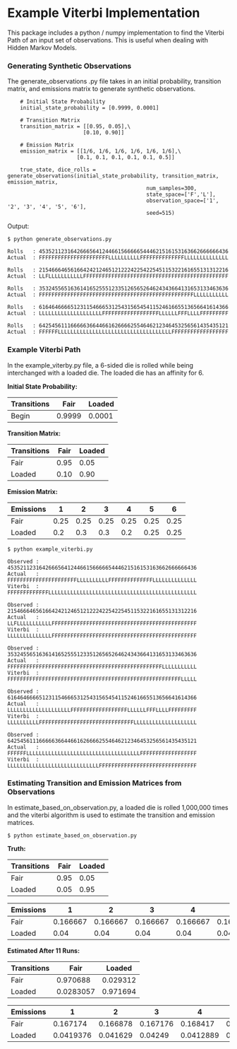 # Example Viterbi Implementation

This package includes a python / numpy implementation to find the Viterbi Path of an input set of observations. This is useful when dealing with Hidden Markov Models.

### Generating Synthetic Observations
The generate_observations .py file takes in an initial probability, transition matrix, and emissions matrix to generate synthetic observations.

```
    # Initial State Probability
    initial_state_probability = [0.9999, 0.0001]

    # Transition Matrix
    transition_matrix = [[0.95, 0.05],\
                        [0.10, 0.90]]

    # Emission Matrix
    emission_matrix = [[1/6, 1/6, 1/6, 1/6, 1/6, 1/6],\
                      [0.1, 0.1, 0.1, 0.1, 0.1, 0.5]]

    true_state, dice_rolls = generate_observations(initial_state_probability, transition_matrix, emission_matrix,
                                            num_samples=300,
                                            state_space=['F','L'],
                                            observation_space=['1', '2', '3', '4', '5', '6'],
                                            seed=515)
```

Output:
```
$ python generate_observations.py

Rolls   : 453521123164266656412446615666665444621516153163662666666436
Actual  : FFFFFFFFFFFFFFFFFFFFFFLLLLLLLLLLFFFFFFFFFFFFFFLLLLLLLLLLLLLL

Rolls   : 215466646561664242124651212224225422545115322161655131312216
Actual  : LLFLLLLLLLLLLLFFFFFFFFFFFFFFFFFFFFFFFFFFFFFFFFFFFFFFFFFFFFFF

Rolls   : 353245565163614165255512335126565264624343664131653133463636
Actual  : FFFFFFFFFFFFFFFFFFFFFFFFFFFFFFFFFFFFFFFFFFFFFFFFFLLLLLLLLLLL

Rolls   : 616464666651231154666531254315654541152461665513656641614366
Actual  : LLLLLLLLLLLLLLLLLLLLFFFFFFFFFFFFFFFFFFLLLLLLFFFLLLLFFFFFFFFF

Rolls   : 642545611166666366446616266662554646212346453256561435435121
Actual  : FFFFFFLLLLLLLLLLLLLLLLLLLLLLLLLLLLLLLLLLLLFFFFFFFFFFFFFFFFFF
```

### Example Viterbi Path
In the example_viterby.py file, a 6-sided die is rolled while being interchanged with a loaded die. The loaded die has an affinity for 6.

__Initial State Probability:__

| Transitions   |   Fair    |   Loaded  |
|---------------|-----------|-----------|
| Begin         |    0.9999 |    0.0001 |

__Transition Matrix:__

| Transitions   |   Fair    |   Loaded  |
|---------------|-----------|-----------|
| Fair          |    0.95   |    0.05   |
| Loaded        |    0.10   |    0.90   |

__Emission Matrix:__

| Emissions   |    1 |    2 |    3 |    4 |    5 |    6 |
|-------------|------|------|------|------|------|------|
| Fair        | 0.25 | 0.25 | 0.25 | 0.25 | 0.25 | 0.25 |
| Loaded      | 0.2  | 0.3  | 0.3  | 0.2  | 0.25 | 0.25 |

```
$ python example_viterbi.py

Observed : 453521123164266656412446615666665444621516153163662666666436
Actual   : FFFFFFFFFFFFFFFFFFFFFFLLLLLLLLLLFFFFFFFFFFFFFFLLLLLLLLLLLLLL
Viterbi  : FFFFFFFFFFFFFLLLLLLLLLLLLLLLLLLLLLLLLLLLLLLLLLLLLLLLLLLLLLLL

Observed : 215466646561664242124651212224225422545115322161655131312216
Actual   : LLFLLLLLLLLLLLFFFFFFFFFFFFFFFFFFFFFFFFFFFFFFFFFFFFFFFFFFFFFF
Viterbi  : LLLLLLLLLLLLLLFFFFFFFFFFFFFFFFFFFFFFFFFFFFFFFFFFFFFFFFFFFFFF

Observed : 353245565163614165255512335126565264624343664131653133463636
Actual   : FFFFFFFFFFFFFFFFFFFFFFFFFFFFFFFFFFFFFFFFFFFFFFFFFLLLLLLLLLLL
Viterbi  : FFFFFFFFFFFFFFFFFFFFFFFFFFFFFFFFFFFFFFFFFFFFFFFFFFFFFFFLLLLL

Observed : 616464666651231154666531254315654541152461665513656641614366
Actual   : LLLLLLLLLLLLLLLLLLLLFFFFFFFFFFFFFFFFFFLLLLLLFFFLLLLFFFFFFFFF
Viterbi  : LLLLLLLLLLFFFFFFFFFFFFFFFFFFFFFFFFFFFFFFLLLLLLLLLLLLLLLLLLLL

Observed : 642545611166666366446616266662554646212346453256561435435121
Actual   : FFFFFFLLLLLLLLLLLLLLLLLLLLLLLLLLLLLLLLLLLLFFFFFFFFFFFFFFFFFF
Viterbi  : LLLLLLLLLLLLLLLLLLLLLLLLLLLLLFFFFFFFFFFFFFFFFFFFFFFFFFFFFFFF
```

### Estimating Transition and Emission Matrices from Observations
In estimate_based_on_observation.py, a loaded die is rolled 1,000,000 times and the viterbi algorithm is used to estimate the transition and emission matrices.

```
$ python estimate_based_on_observation.py

```

__Truth:__

| Transitions   |   Fair |   Loaded |
|---------------|--------|----------|
| Fair          |   0.95 |     0.05 |
| Loaded        |   0.05 |     0.95 |

| Emissions   |        1 |        2 |        3 |        4 |        5 |        6 |
|-------------|----------|----------|----------|----------|----------|----------|
| Fair        | 0.166667 | 0.166667 | 0.166667 | 0.166667 | 0.166667 | 0.166667 |
| Loaded      | 0.04     | 0.04     | 0.04     | 0.04     | 0.04     | 0.8      |


__Estimated After 11 Runs:__

| Transitions   |      Fair |   Loaded |
|---------------|-----------|----------|
| Fair          | 0.970688  | 0.029312 |
| Loaded        | 0.0283057 | 0.971694 |

| Emissions   |         1 |        2 |        3 |         4 |         5 |        6 |
|-------------|-----------|----------|----------|-----------|-----------|----------|
| Fair        | 0.167174  | 0.166878 | 0.167176 | 0.168417  | 0.168816  | 0.161539 |
| Loaded      | 0.0419376 | 0.041629 | 0.04249  | 0.0412889 | 0.0415386 | 0.791116 |